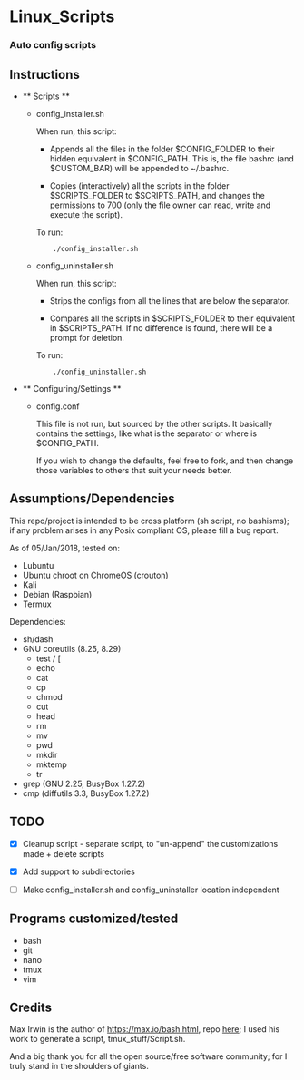 # Linux_Scripts #

### Auto config scripts ###

## Instructions ##

*	** Scripts **

	+	config_installer.sh

		When run, this script:

		-	Appends all the files in the folder $CONFIG_FOLDER to
			their hidden equivalent in $CONFIG_PATH. This is, the
			file bashrc (and $CUSTOM_BAR) will be appended to
			~/.bashrc.

		-	Copies (interactively) all the scripts in the folder
			$SCRIPTS_FOLDER to $SCRIPTS_PATH, and changes the
			permissions to 700 (only the file owner can read, write
			and execute the script).

		To run:

				./config_installer.sh


	+	config_uninstaller.sh

		When run, this script:

		-	Strips the configs from all the lines that are below
			the separator.

		-	Compares all the scripts in $SCRIPTS_FOLDER to their
			equivalent in $SCRIPTS_PATH. If no difference is found,
			there will be a prompt for deletion.

		To run:

				./config_uninstaller.sh


*	** Configuring/Settings **

	+	config.conf

		This file is not run, but sourced by the other scripts. It
		basically contains the settings, like what is the separator
		or where is $CONFIG_PATH.

		If you wish to change the defaults, feel free to fork, and
		then change those variables to others that suit your needs
		better.


## Assumptions/Dependencies ##

This repo/project is intended to be cross platform (sh script, no bashisms);
if any problem arises in any Posix compliant OS, please fill a bug
report.

As of 05/Jan/2018, tested on:
-	Lubuntu
-	Ubuntu chroot on ChromeOS (crouton)
-	Kali
-	Debian (Raspbian)
-	Termux

Dependencies:
+	sh/dash
+	GNU coreutils (8.25, 8.29)
	-	test / [
	-	echo
	-	cat
	-	cp
	-	chmod
	-	cut
	-	head
	-	rm
	-	mv
	-	pwd
	-	mkdir
	-	mktemp
	-	tr
+	grep (GNU 2.25, BusyBox 1.27.2)
+	cmp (diffutils 3.3, BusyBox 1.27.2)



## TODO ##

-	[X] Cleanup script - separate script, to "un-append" the
	customizations made + delete scripts

-	[X] Add support to subdirectories

-	[ ] Make config_installer.sh and config_uninstaller location
	    independent


## Programs customized/tested ##

-	bash
-	git
-	nano
-	tmux
-	vim

## Credits ##

Max Irwin is the author of https://max.io/bash.html, repo
[here](https://github.com/binarymax); I used his work to generate a
script, tmux_stuff/Script.sh.

And a big thank you for all the open source/free software community;
for I truly stand in the shoulders of giants.
